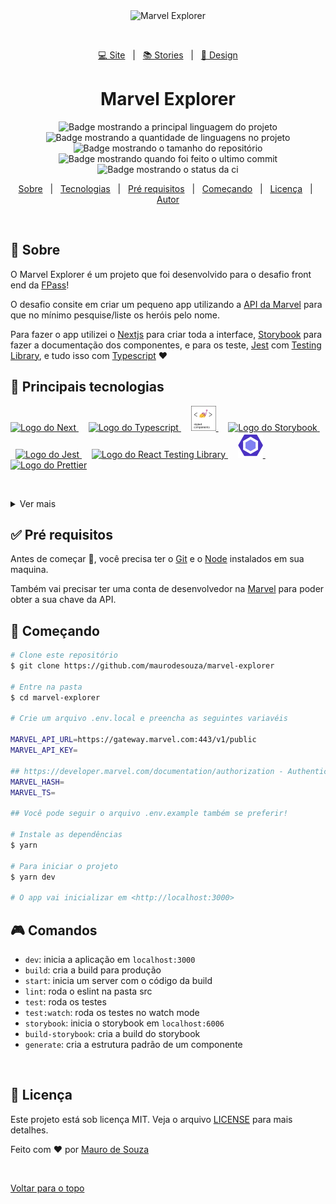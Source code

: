 <div align="center" id="top">
  <img src="./.github/assets/app.gif" alt="Marvel Explorer" />

  &#xa0;
  <p align="center">
    <a href="https://marvel-explorer.vervel.app">💻 Site</a> &#xa0; | &#xa0;
    <a href="https://stories-marvel-explorer.vercel.app/?path=/story/herocard--basic">📚 Stories</a> &#xa0; | &#xa0;
    <a href="https://www.figma.com/file/jvrp05F09b0q48uwxkLX7u/Marvel?node-id=0%3A1">🎨 Design</a>
  </p>
</div>

<h1 align="center">Marvel Explorer</h1>

<p align="center">
  <img alt="Badge mostrando a principal linguagem do projeto" src="https://img.shields.io/github/languages/top/maurodesouza/marvel-explorer?color=E62429">

  <img alt="Badge mostrando a quantidade de linguagens no projeto" src="https://img.shields.io/github/languages/count/maurodesouza/marvel-explorer?color=E62429">

  <img alt="Badge mostrando o tamanho do repositório" src="https://img.shields.io/github/repo-size/maurodesouza/marvel-explorer?color=E62429">

  <img alt="Badge mostrando quando foi feito o ultimo commit" src="https://img.shields.io/github/last-commit/maurodesouza/marvel-explorer?color=E62429">

  <img alt="Badge mostrando o status da ci" src="https://github.com/maurodesouza/marvel-explorer/workflows/ci/badge.svg">

</p>

<p align="center">
  <a href="#dart-sobre">Sobre</a> &#xa0; | &#xa0;
  <a href="#rocket-principais-tecnologias">Tecnologias</a> &#xa0; | &#xa0;
  <a href="#white_check_mark-pré-requisitos">Pré requisitos</a> &#xa0; | &#xa0;
  <a href="#checkered_flag-começando">Começando</a> &#xa0; | &#xa0;
  <a href="#memo-licença">Licença</a> &#xa0; | &#xa0;
  <a href="https://github.com/maurodesouza" target="_blank">Autor</a>
</p>

<br>

## :dart: Sobre ##

O Marvel Explorer é um projeto que foi desenvolvido para o desafio front end da [FPass](https://fpass.com.br)!

O desafio consite em criar um pequeno app utilizando a [API da Marvel](https://developer.marvel.com) para que no mínimo pesquise/liste os heróis pelo nome.

Para fazer o app utilizei o [Nextjs](https://nextjs.org) para criar toda a interface, [Storybook](https://storybook.js.org) para fazer a documentação dos componentes, e para os teste, [Jest](https://jestjs.io) com [Testing Library](https://testing-library.com/docs/dom-testing-library/intro/), e tudo isso com [Typescript](https://www.typescriptlang.org) ❤

## :rocket: Principais tecnologias ##

<a href="https://nextjs.org">
  <img width="40" title="Next" alt="Logo do Next" src="https://raw.githubusercontent.com/maurodesouza/maurodesouza/master/assets/next-logo.png">
</a> &#xa0; &#xa0;

<a href="https://www.typescriptlang.org">
  <img width="40" title="Typescript" alt="Logo do Typescript" src="https://raw.githubusercontent.com/maurodesouza/maurodesouza/master/assets/typescript-logo.png">
</a> &#xa0; &#xa0;

<a href="https://styled-components.com">
  <img width="40" title="Styled Components" alt="Logo do Styled Components" src="https://raw.githubusercontent.com/github/explore/80688e429a7d4ef2fca1e82350fe8e3517d3494d/topics/styled-components/styled-components.png">
</a> &#xa0; &#xa0;

<a href="https://storybook.js.org">
  <img width="40" title="Storybook" alt="Logo do Storybook" src="https://raw.githubusercontent.com/maurodesouza/maurodesouza/master/assets/storybook-logo.png">
</a> &#xa0; &#xa0;

<a href="https://jestjs.io">
  <img width="40" title="Jest" alt="Logo do Jest" src="https://raw.githubusercontent.com/maurodesouza/maurodesouza/master/assets/jest-logo.png">
</a> &#xa0; &#xa0;

<a href="https://testing-library.com/docs/dom-testing-library/intro/">
  <img width="40" title="React Testing Library" alt="Logo do React Testing Library" src="https://testing-library.com/img/octopus-64x64.png">
</a> &#xa0; &#xa0;

<a href="https://eslint.org">
  <img  width="40" title="Eslint" alt="Logo do Eslint" src="https://raw.githubusercontent.com/github/explore/80688e429a7d4ef2fca1e82350fe8e3517d3494d/topics/eslint/eslint.png">
</a> &#xa0; &#xa0;

<a href="https://prettier.io">
  <img width="40" title="Prettier" alt="Logo do Prettier" src="https://prettier.io/icon.png">
</a>

&#xa0;

<details>
  <summary>Ver mais</summary>

  <br>

  * [Styled Media Query](https://github.com/morajabi/styled-media-query)
  * [Styled Icons](https://styled-icons.js.org)
  * [Axios](https://github.com/axios/axios)
  * [Plop](https://plopjs.com)

</details>

## :white_check_mark: Pré requisitos ##

Antes de começar :checkered_flag:, você precisa ter o [Git](https://git-scm.com) e o [Node](https://nodejs.org/en/) instalados em sua maquina.

Também vai precisar ter uma conta de desenvolvedor na [Marvel](https://developer.marvel.com) para poder obter a sua chave da API.

## :checkered_flag: Começando ##

```bash
# Clone este repositório
$ git clone https://github.com/maurodesouza/marvel-explorer

# Entre na pasta
$ cd marvel-explorer

# Crie um arquivo .env.local e preencha as seguintes variavéis

MARVEL_API_URL=https://gateway.marvel.com:443/v1/public
MARVEL_API_KEY=

## https://developer.marvel.com/documentation/authorization - Authentication for Server-Side Applications
MARVEL_HASH=
MARVEL_TS=

## Você pode seguir o arquivo .env.example também se preferir!

# Instale as dependências
$ yarn

# Para iniciar o projeto
$ yarn dev

# O app vai inicializar em <http://localhost:3000>
```

## :video_game: Comandos

- `dev`: inicia a aplicação em `localhost:3000`
- `build`: cria a build para produção
- `start`: inicia um server com o código da build
- `lint`: roda o eslint na pasta src
- `test`: roda os testes
- `test:watch`: roda os testes no watch mode
- `storybook`: inicia o storybook em `localhost:6006`
- `build-storybook`: cria a build do storybook
- `generate`: cria a estrutura padrão de um componente

&#xa0;

## :memo: Licença ##

Este projeto está sob licença MIT. Veja o arquivo [LICENSE](LICENSE.md) para mais detalhes.


Feito com :heart: por <a href="https://github.com/maurodesouza" target="_blank">Mauro de Souza</a>

&#xa0;

<a href="#top">Voltar para o topo</a>
